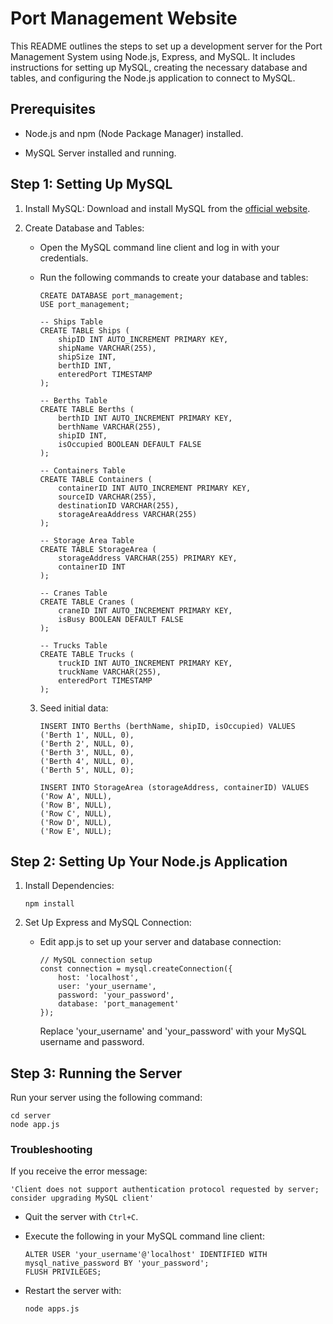 # Port Management Website

This README outlines the steps to set up a development server for the Port Management System using Node.js, Express, and MySQL. It includes instructions for setting up MySQL, creating the necessary database and tables, and configuring the Node.js application to connect to MySQL.

## Prerequisites

- Node.js and npm (Node Package Manager) installed.

- MySQL Server installed and running.

## Step 1: Setting Up MySQL

1. Install MySQL: Download and install MySQL from the [official website](https://dev.mysql.com/downloads/installer/).

2. Create Database and Tables:

    - Open the MySQL command line client and log in with your credentials.

    - Run the following commands to create your database and tables:

        ```
        CREATE DATABASE port_management;
        USE port_management;

        -- Ships Table
        CREATE TABLE Ships (
            shipID INT AUTO_INCREMENT PRIMARY KEY,
            shipName VARCHAR(255),
            shipSize INT,
            berthID INT,
            enteredPort TIMESTAMP
        );

        -- Berths Table
        CREATE TABLE Berths (
            berthID INT AUTO_INCREMENT PRIMARY KEY,
            berthName VARCHAR(255),
            shipID INT,
            isOccupied BOOLEAN DEFAULT FALSE
        );

        -- Containers Table
        CREATE TABLE Containers (
            containerID INT AUTO_INCREMENT PRIMARY KEY,
            sourceID VARCHAR(255),
            destinationID VARCHAR(255),
            storageAreaAddress VARCHAR(255)
        );

        -- Storage Area Table
        CREATE TABLE StorageArea (
            storageAddress VARCHAR(255) PRIMARY KEY,
            containerID INT
        );

        -- Cranes Table
        CREATE TABLE Cranes (
            craneID INT AUTO_INCREMENT PRIMARY KEY,
            isBusy BOOLEAN DEFAULT FALSE
        );

        -- Trucks Table
        CREATE TABLE Trucks (
            truckID INT AUTO_INCREMENT PRIMARY KEY,
            truckName VARCHAR(255),
            enteredPort TIMESTAMP
        );
        ```

    3. Seed initial data:

        ```
        INSERT INTO Berths (berthName, shipID, isOccupied) VALUES 
        ('Berth 1', NULL, 0),
        ('Berth 2', NULL, 0),
        ('Berth 3', NULL, 0),
        ('Berth 4', NULL, 0),
        ('Berth 5', NULL, 0);

        INSERT INTO StorageArea (storageAddress, containerID) VALUES 
        ('Row A', NULL),
        ('Row B', NULL),
        ('Row C', NULL),
        ('Row D', NULL),
        ('Row E', NULL);
        ```

## Step 2: Setting Up Your Node.js Application

1. Install Dependencies:

    ```
    npm install
    ```

2. Set Up Express and MySQL Connection:

    - Edit app.js to set up your server and database connection:

        ```
        // MySQL connection setup
        const connection = mysql.createConnection({
            host: 'localhost',
            user: 'your_username',
            password: 'your_password',
            database: 'port_management'
        });
        ```

        Replace 'your_username' and 'your_password' with your MySQL username and password.

## Step 3: Running the Server
Run your server using the following command:

```
cd server
node app.js
```

### Troubleshooting

If you receive the error message: 

`'Client does not support authentication protocol requested by server; consider upgrading MySQL client'`

- Quit the server with `Ctrl+C`.

- Execute the following in your MySQL command line client:

    ```
    ALTER USER 'your_username'@'localhost' IDENTIFIED WITH mysql_native_password BY 'your_password';
    FLUSH PRIVILEGES;
    ```

- Restart the server with:

    ```
    node apps.js
    ```
